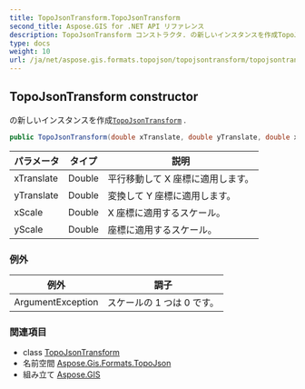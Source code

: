 ```yaml
---
title: TopoJsonTransform.TopoJsonTransform
second_title: Aspose.GIS for .NET API リファレンス
description: TopoJsonTransform コンストラクタ. の新しいインスタンスを作成TopoJsonTransform .
type: docs
weight: 10
url: /ja/net/aspose.gis.formats.topojson/topojsontransform/topojsontransform/
---
```

## TopoJsonTransform constructor

の新しいインスタンスを作成[`TopoJsonTransform`](../) .

```csharp
public TopoJsonTransform(double xTranslate, double yTranslate, double xScale, double yScale)
```

| パラメータ | タイプ | 説明 |
| --- | --- | --- |
| xTranslate | Double | 平行移動して X 座標に適用します。 |
| yTranslate | Double | 変換して Y 座標に適用します。 |
| xScale | Double | X 座標に適用するスケール。 |
| yScale | Double | 座標に適用するスケール。 |

### 例外

| 例外 | 調子 |
| --- | --- |
| ArgumentException | スケールの 1 つは 0 です。 |

### 関連項目

* class [TopoJsonTransform](../)
* 名前空間 [Aspose.Gis.Formats.TopoJson](../../topojsontransform/)
* 組み立て [Aspose.GIS](../../../)


